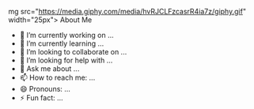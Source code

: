 <i aria-label="A yellow hand emoji waving in a friendly gesture, set against a plain background, conveying a welcoming and cheerful tone."></i>mg src="https://media.giphy.com/media/hvRJCLFzcasrR4ia7z/giphy.gif" width="25px">
 About Me
- 🔭 I’m currently working on ...
- 🌱 I’m currently learning ...
- 👯 I’m looking to collaborate on ...
- 🤔 I’m looking for help with ...
- 💬 Ask me about ...
- 📫 How to reach me: ...
- 😄 Pronouns: ...
- ⚡ Fun fact: ...

